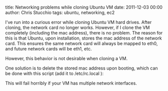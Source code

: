 title: Networking problems while cloning Ubuntu VM
date: 2011-12-03 00:00
author: Chris Stucchio
tags: ubuntu, networking, ec2




I've run into a curious error while cloning Ubuntu VM hard drives. After cloning, the network card no longer works. However, if I clone the VM completely (including the mac address), there is no problem. 
The reason for this is that Ubuntu, upon installation, stores the mac address of the network card. This ensures the same network card will always be mapped to eth0, and future network cards will be eth1, etc.

However, this behavior is not desirable when cloning a VM.

One solution is to delete the stored mac address upon booting, which can be done with this script (add it to /etc/rc.local ):

<script src="https://gist.github.com/1427698.js"> </script>

This will fail horribly if your VM has multiple network interfaces.

